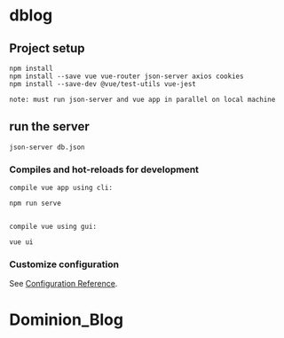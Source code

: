 # dblog


## Project setup
```
npm install
npm install --save vue vue-router json-server axios cookies
npm install --save-dev @vue/test-utils vue-jest

note: must run json-server and vue app in parallel on local machine
```

## run the server
```
json-server db.json
```

### Compiles and hot-reloads for development
```
compile vue app using cli:

npm run serve


compile vue using gui:

vue ui

```


### Customize configuration
See [Configuration Reference](https://cli.vuejs.org/config/).
# Dominion_Blog
